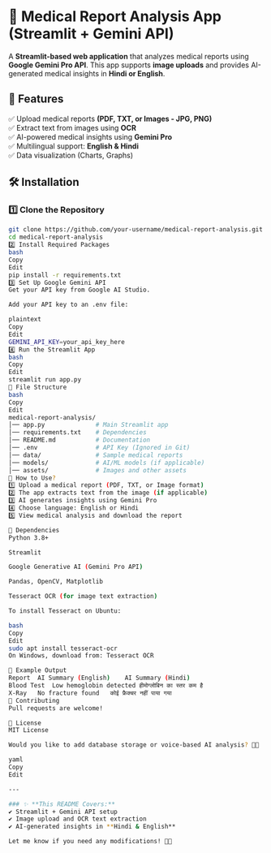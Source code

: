  
 
# 🏥 Medical Report Analysis App (Streamlit + Gemini API)  

A **Streamlit-based web application** that analyzes medical reports using **Google Gemini Pro API**. This app supports **image uploads** and provides AI-generated medical insights in **Hindi or English**.  

## 🚀 Features  
✅ Upload medical reports **(PDF, TXT, or Images - JPG, PNG)**  
✅ Extract text from images using **OCR**  
✅ AI-powered medical insights using **Gemini Pro**  
✅ Multilingual support: **English & Hindi**  
✅ Data visualization (Charts, Graphs)  

## 🛠️ Installation  

### 1️⃣ **Clone the Repository**  
```bash
git clone https://github.com/your-username/medical-report-analysis.git
cd medical-report-analysis
2️⃣ Install Required Packages
bash
Copy
Edit
pip install -r requirements.txt
3️⃣ Set Up Google Gemini API
Get your API key from Google AI Studio.

Add your API key to an .env file:

plaintext
Copy
Edit
GEMINI_API_KEY=your_api_key_here
4️⃣ Run the Streamlit App
bash
Copy
Edit
streamlit run app.py
📁 File Structure
bash
Copy
Edit
medical-report-analysis/
│── app.py              # Main Streamlit app
│── requirements.txt    # Dependencies
│── README.md           # Documentation
│── .env                # API Key (Ignored in Git)
│── data/               # Sample medical reports
│── models/             # AI/ML models (if applicable)
│── assets/             # Images and other assets
🏥 How to Use?
1️⃣ Upload a medical report (PDF, TXT, or Image format)
2️⃣ The app extracts text from the image (if applicable)
3️⃣ AI generates insights using Gemini Pro
4️⃣ Choose language: English or Hindi
5️⃣ View medical analysis and download the report

🔑 Dependencies
Python 3.8+

Streamlit

Google Generative AI (Gemini Pro API)

Pandas, OpenCV, Matplotlib

Tesseract OCR (for image text extraction)

To install Tesseract on Ubuntu:

bash
Copy
Edit
sudo apt install tesseract-ocr
On Windows, download from: Tesseract OCR

📌 Example Output
Report	AI Summary (English)	AI Summary (Hindi)
Blood Test	Low hemoglobin detected	हीमोग्लोबिन का स्तर कम है
X-Ray	No fracture found	कोई फ्रैक्चर नहीं पाया गया
🤝 Contributing
Pull requests are welcome!

📜 License
MIT License

Would you like to add database storage or voice-based AI analysis? 🚀😊

yaml
Copy
Edit

---

### ✨ **This README Covers:**  
✔️ Streamlit + Gemini API setup  
✔️ Image upload and OCR text extraction  
✔️ AI-generated insights in **Hindi & English**  

Let me know if you need any modifications! 🚀🔥
